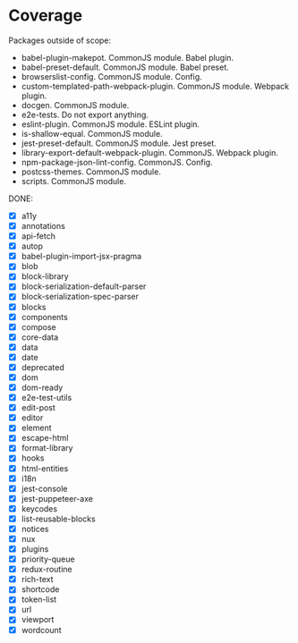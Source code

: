 # Coverage

Packages outside of scope:

- babel-plugin-makepot. CommonJS module. Babel plugin.
- babel-preset-default. CommonJS module. Babel preset.
- browserslist-config. CommonJS module. Config.
- custom-templated-path-webpack-plugin. CommonJS module. Webpack plugin.
- docgen. CommonJS module.
- e2e-tests. Do not export anything.
- eslint-plugin. CommonJS module. ESLint plugin.
- is-shallow-equal. CommonJS module.
- jest-preset-default. CommonJS module. Jest preset.
- library-export-default-webpack-plugin. CommonJS. Webpack plugin.
- npm-package-json-lint-config. CommonJS. Config.
- postcss-themes. CommonJS module.
- scripts. CommonJS module.

DONE:

- [x] a11y
- [x] annotations
- [x] api-fetch
- [x] autop
- [x] babel-plugin-import-jsx-pragma
- [x] blob
- [x] block-library
- [x] block-serialization-default-parser
- [x] block-serialization-spec-parser
- [x] blocks
- [x] components
- [x] compose
- [x] core-data
- [x] data
- [x] date
- [x] deprecated
- [x] dom
- [x] dom-ready
- [x] e2e-test-utils
- [x] edit-post
- [x] editor
- [x] element
- [x] escape-html
- [x] format-library
- [x] hooks
- [x] html-entities
- [x] i18n
- [x] jest-console
- [x] jest-puppeteer-axe
- [x] keycodes
- [x] list-reusable-blocks
- [x] notices
- [x] nux
- [x] plugins
- [x] priority-queue
- [x] redux-routine
- [x] rich-text
- [x] shortcode
- [x] token-list
- [x] url
- [x] viewport
- [x] wordcount
